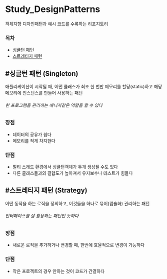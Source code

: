 # Study_DesignPatterns
 객체지향 디자인패턴과 예시 코드를 수록하는 리포지토리
### 목차
+ [싱글턴 패턴](#스트레티지-패턴-strategy)
+ [스트레티지 패턴](#싱글턴-패턴-singleton)

 

## #싱글턴 패턴 (Singleton)
애플리케이션이 시작될 때, 어떤 클래스가 최초 한 번만 메모리를 할당(static)하고 해당 메모리에 인스턴스를 만들어 사용하는 패턴
###### 한 프로그램을 관리하는 매니저같은 역할을 할 수 있다
### 장점
 + 데이터의 공유가 쉽다
 + 메모리를 적게 차지한다
### 단점
 + 멀티 스레드 환경에서 싱글턴객체가 두개 생성될 수도 있다
 + 다른 클래스들과의 결합도가 높아져서 유지보수나 테스트가 힘들다

## #스트레티지 패턴 (Strategy)
어떤 동작을 하는 로직을 정의하고, 이것들을 하나로 묶어(캡슐화) 관리하는 패턴
###### 인터페이스를 잘 활용하는 패턴인 듯하다
### 장점
 + 새로운 로직을 추가하거나 변경할 때, 한번에 효율적으로 변경이 가능하다</li>
### 단점
 + 작은 프로젝트의 경우 안하는 것이 코드가 간결하다
